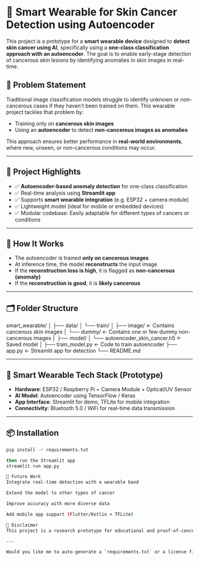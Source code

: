 # 🧠 Smart Wearable for Skin Cancer Detection using Autoencoder

This project is a prototype for a **smart wearable device** designed to **detect skin cancer using AI**, specifically using a **one-class classification approach with an autoencoder**. The goal is to enable early-stage detection of cancerous skin lesions by identifying anomalies in skin images in real-time.

## 📌 Problem Statement

Traditional image classification models struggle to identify unknown or non-cancerous cases if they haven't been trained on them. This wearable project tackles that problem by:
- Training only on **cancerous skin images**
- Using an **autoencoder** to detect **non-cancerous images as anomalies**

This approach ensures better performance in **real-world environments**, where new, unseen, or non-cancerous conditions may occur.

---

## 🚀 Project Highlights

- ✅ **Autoencoder-based anomaly detection** for one-class classification
- ✅ Real-time analysis using **Streamlit app**
- ✅ Supports **smart wearable integration** (e.g. ESP32 + camera module)
- ✅ Lightweight model (ideal for mobile or embedded devices)
- ✅ Modular codebase: Easily adaptable for different types of cancers or conditions

---

## 🧠 How It Works

- The autoencoder is trained **only on cancerous images**
- At inference time, the model **reconstructs** the input image
- If the **reconstruction loss is high**, it is flagged as **non-cancerous (anomaly)**
- If the **reconstruction is good**, it is **likely cancerous**

---

## 🗂 Folder Structure

smart_wearable/ │ ├── data/ │ └── train/ │ ├── image/ ← Contains cancerous skin images │ └── dummy/ ← Contains one or few dummy non-cancerous images │ ├── model/ │ └── autoencoder_skin_cancer.h5 ← Saved model │ ├── train_model.py ← Code to train autoencoder ├── app.py ← Streamlit app for detection └── README.md


---

## 📱 Smart Wearable Tech Stack (Prototype)

- **Hardware**: ESP32 / Raspberry Pi + Camera Module + Optical/UV Sensor
- **AI Model**: Autoencoder using TensorFlow / Keras
- **App Interface**: Streamlit for demo, TFLite for mobile integration
- **Connectivity**: Bluetooth 5.0 / WiFi for real-time data transmission

---

## 📦 Installation

```bash
pip install -r requirements.txt

then run the Streamlit app
streamlit run app.py

📌 Future Work
Integrate real-time detection with a wearable band

Extend the model to other types of cancer

Improve accuracy with more diverse data

Add mobile app support (Flutter/Kotlin + TFLite)

🧬 Disclaimer
This project is a research prototype for educational and proof-of-concept purposes. It is not intended for clinical use without validation from medical professionals.

---

Would you like me to auto-generate a `requirements.txt` or a license file too?
